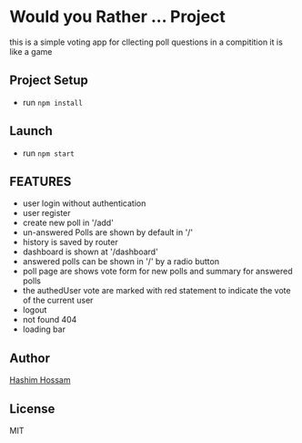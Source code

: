 # Would you Rather ... Project

this is a simple voting app for cllecting poll questions in a compitition it is like a game

## Project Setup

- run `npm install`

## Launch

- run `npm start`

## FEATURES

- user login without authentication
- user register
- create new poll in '/add'
- un-answered Polls are shown by default in '/'
- history is saved by router
- dashboard is shown at '/dashboard'
- answered polls can be shown in '/' by a radio button
- poll page are shows vote form for new polls and summary for answered polls
- the authedUser vote are marked with red statement to indicate the vote of the current user
- logout
- not found 404
- loading bar

## Author

[Hashim Hossam](https://cse-hashim.github.io/cv/)

## License

MIT
